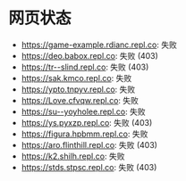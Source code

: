 # 网页状态
- https://game-example.rdianc.repl.co: 失败
- https://deo.babox.repl.co: 失败 (403)
- https://tr--slind.repl.co: 失败 (403)
- https://sak.kmco.repl.co: 失败
- https://ypto.tnpyv.repl.co: 失败
- https://Love.cfvqw.repl.co: 失败
- https://su--yoyholee.repl.co: 失败
- https://ys.pyxzp.repl.co: 失败 (403)
- https://figura.hpbmm.repl.co: 失败
- https://aro.flinthill.repl.co: 失败 (403)
- https://k2.shilh.repl.co: 失败
- https://stds.stpsc.repl.co: 失败 (403)
